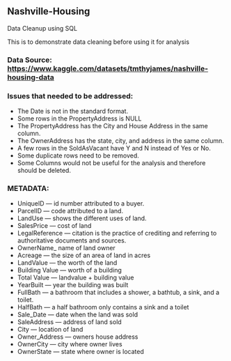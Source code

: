 ## Nashville-Housing
Data Cleanup using SQL

This is to demonstrate data cleaning before using it for analysis 


### Data Source:  https://www.kaggle.com/datasets/tmthyjames/nashville-housing-data


### Issues that needed to be addressed:

- The Date is not in the standard format.
- Some rows in the PropertyAddress is NULL
- The PropertyAddress has the City and House Address in the same column.
- The OwnerAddress has the state, city, and address in the same column.
- A few rows in the SoldAsVacant have Y and N instead of Yes or No.
- Some duplicate rows need to be removed.
- Some Columns would not be useful for the analysis and therefore should be deleted.


### METADATA:
- UniqueID — id number attributed to a buyer.
- ParcelID — code attributed to a land.
- LandUse — shows the different uses of land.
- SalesPrice — cost of land
- LegalReference — citation is the practice of crediting and referring to authoritative documents and sources.
- OwnerName_ name of land owner
- Acreage — the size of an area of land in acres
- LandValue — the worth of the land
- Building Value — worth of a building
- Total Value — landvalue + building value
- YearBuilt — year the building was built
- FullBath — a bathroom that includes a shower, a bathtub, a sink, and a toilet.
- HalfBath — a half bathroom only contains a sink and a toilet
- Sale_Date — date when the land was sold
- SaleAddress — address of land sold
- City — location of land
- Owner_Address — owners house address
- OwnerCity — city where owner lives
- OwnerState — state where owner is located
